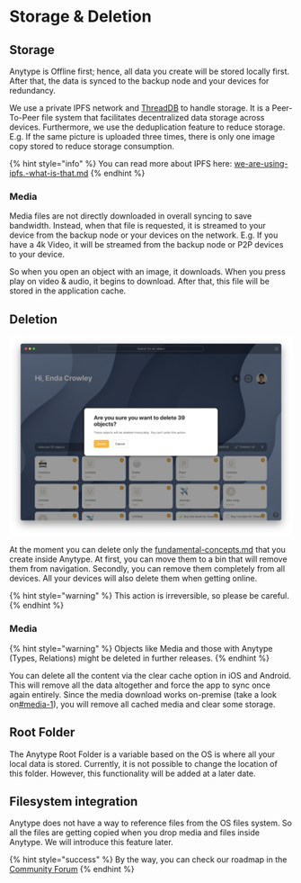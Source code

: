 # Storage & Deletion

## Storage

Anytype is Offline first; hence, all data you create will be stored locally first. After that, the data is synced to the backup node and your devices for redundancy.

We use a private IPFS network and [ThreadDB](https://docs.textile.io/threads/) to handle storage. It is a Peer-To-Peer file system that facilitates decentralized data storage across devices. Furthermore, we use the deduplication feature to reduce storage. E.g. If the same picture is uploaded three times, there is only one image copy stored to reduce storage consumption.

{% hint style="info" %}
You can read more about IPFS here: [we-are-using-ipfs.-what-is-that.md](../faqs/we-are-using-ipfs.-what-is-that.md "mention")
{% endhint %}

### Media

Media files are not directly downloaded in overall syncing to save bandwidth. Instead, when that file is requested, it is streamed to your device from the backup node or your devices on the network. E.g. If you have a 4k Video, it will be streamed from the backup node or P2P devices to your device.

So when you open an object with an image, it downloads. When you press play on video & audio, it begins to download. After that, this file will be stored in the application cache.

## Deletion

![Complete deletion in Bin](<../.gitbook/assets/Screenshot 2021-11-02 at 16.25.23.png>)

At the moment you can delete only the [fundamental-concepts.md](../fundamental-concepts.md "mention") that you create inside Anytype. At first, you can move them to a bin that will remove them from navigation. Secondly, you can remove them completely from all devices. All your devices will also delete them when getting online.

{% hint style="warning" %}
This action is irreversible, so please be careful.
{% endhint %}

### Media

{% hint style="warning" %}
Objects like Media and those with Anytype (Types, Relations) might be deleted in further releases.
{% endhint %}

You can delete all the content via the clear cache option in iOS and Android. This will remove all the data altogether and force the app to sync once again entirely. Since the media download works on-premise (take a look on[#media-1](storage-and-deletion.md#media-1 "mention")), you will remove all cached media and clear some storage.

## Root Folder

The Anytype Root Folder is a variable based on the OS is where all your local data is stored. Currently, it is not possible to change the location of this folder. However, this functionality will be added at a later date.

## Filesystem integration

Anytype does not have a way to reference files from the OS files system. So all the files are getting copied when you drop media and files inside Anytype. We will introduce this feature later.

{% hint style="success" %}
By the way, you can check our roadmap in the [Community Forum](https://community.anytype.io/t/release-plan-a-general-roadmap/1283)
{% endhint %}
